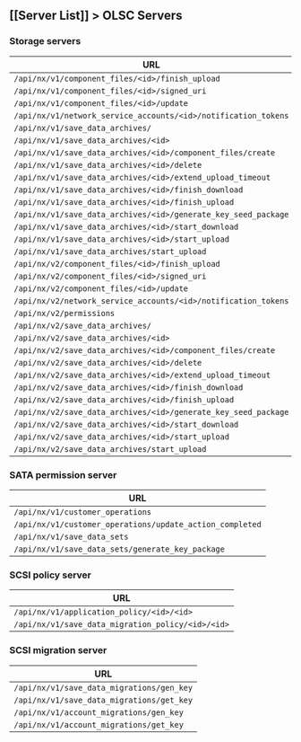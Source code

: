 [[Server List]] > OLSC Servers
---

### Storage servers
| URL |
| --- |
| `/api/nx/v1/component_files/<id>/finish_upload` |
| `/api/nx/v1/component_files/<id>/signed_uri` |
| `/api/nx/v1/component_files/<id>/update` |
| `/api/nx/v1/network_service_accounts/<id>/notification_tokens` |
| `/api/nx/v1/save_data_archives/` |
| `/api/nx/v1/save_data_archives/<id>` |
| `/api/nx/v1/save_data_archives/<id>/component_files/create` |
| `/api/nx/v1/save_data_archives/<id>/delete` |
| `/api/nx/v1/save_data_archives/<id>/extend_upload_timeout` |
| `/api/nx/v1/save_data_archives/<id>/finish_download` |
| `/api/nx/v1/save_data_archives/<id>/finish_upload` |
| `/api/nx/v1/save_data_archives/<id>/generate_key_seed_package` |
| `/api/nx/v1/save_data_archives/<id>/start_download` |
| `/api/nx/v1/save_data_archives/<id>/start_upload` |
| `/api/nx/v1/save_data_archives/start_upload` |
| `/api/nx/v2/component_files/<id>/finish_upload` |
| `/api/nx/v2/component_files/<id>/signed_uri` |
| `/api/nx/v2/component_files/<id>/update` |
| `/api/nx/v2/network_service_accounts/<id>/notification_tokens` |
| `/api/nx/v2/permissions` |
| `/api/nx/v2/save_data_archives/` |
| `/api/nx/v2/save_data_archives/<id>` |
| `/api/nx/v2/save_data_archives/<id>/component_files/create` |
| `/api/nx/v2/save_data_archives/<id>/delete` |
| `/api/nx/v2/save_data_archives/<id>/extend_upload_timeout` |
| `/api/nx/v2/save_data_archives/<id>/finish_download` |
| `/api/nx/v2/save_data_archives/<id>/finish_upload` |
| `/api/nx/v2/save_data_archives/<id>/generate_key_seed_package` |
| `/api/nx/v2/save_data_archives/<id>/start_download` |
| `/api/nx/v2/save_data_archives/<id>/start_upload` |
| `/api/nx/v2/save_data_archives/start_upload` |

### SATA permission server

| URL |
| --- |
| `/api/nx/v1/customer_operations` |
| `/api/nx/v1/customer_operations/update_action_completed` |
| `/api/nx/v1/save_data_sets` |
| `/api/nx/v1/save_data_sets/generate_key_package` |

### SCSI policy server

| URL |
| --- |
| `/api/nx/v1/application_policy/<id>/<id>` |
| `/api/nx/v1/save_data_migration_policy/<id>/<id>` |

### SCSI migration server
| URL |
| --- |
| `/api/nx/v1/save_data_migrations/gen_key` |
| `/api/nx/v1/save_data_migrations/get_key` |
| `/api/nx/v1/account_migrations/gen_key` |
| `/api/nx/v1/account_migrations/get_key` |